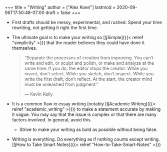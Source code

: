 +++
title = "Writing"
author = ["Alex Koen"]
lastmod = 2020-09-06T17:50:48-07:00
draft = false
+++

-   First drafts should be messy, experimental, and rushed. Spend your time rewriting, not getting it right the first time.

-   The ultimate goal is to make your writing so [§Simple]({{< relref "simplicity" >}}) that the reader believes they could have done it themselves.

    > “Separate the processes of creation from improving. You can’t write and edit, or sculpt and polish, or make and analyze at the same time. If you do, the editor stops the creator. While you invent, don’t select. While you sketch, don’t inspect. While you write the first draft, don’t reflect. At the start, the creator mind must be unleashed from judgment.”
    >
    > — Kevin Kelly

-   It is a common flaw in essay writing (notably [§Academic Writing]({{< relref "academic_writing" >}})) to make a statement accurate by making it vague. You may say that the issue is complex or that there are many factors involved. In general, avoid this.
    -   <span class="underline">Strive to make your writing as bold as possible without being false.</span>

<!--listend-->

-   Writing is everything. Do everything as if nothing counts except writing. [§How to Take Smart Notes]({{< relref "How-to-Take-Smart-Notes" >}})
